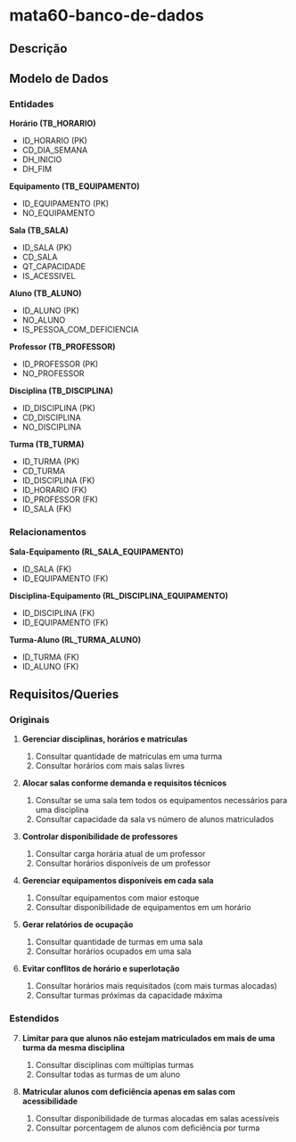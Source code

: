 # mata60-banco-de-dados

## Descrição

## Modelo de Dados

### Entidades

**Horário (TB_HORARIO)**
- ID_HORARIO (PK)
- CD_DIA_SEMANA
- DH_INICIO
- DH_FIM

**Equipamento (TB_EQUIPAMENTO)**
- ID_EQUIPAMENTO (PK)
- NO_EQUIPAMENTO

**Sala (TB_SALA)**
- ID_SALA (PK)
- CD_SALA
- QT_CAPACIDADE
- IS_ACESSIVEL

**Aluno (TB_ALUNO)**
- ID_ALUNO (PK)
- NO_ALUNO
- IS_PESSOA_COM_DEFICIENCIA

**Professor (TB_PROFESSOR)**
- ID_PROFESSOR (PK)
- NO_PROFESSOR

**Disciplina (TB_DISCIPLINA)**
- ID_DISCIPLINA (PK)
- CD_DISCIPLINA
- NO_DISCIPLINA

**Turma (TB_TURMA)**
- ID_TURMA (PK)
- CD_TURMA
- ID_DISCIPLINA (FK)
- ID_HORARIO (FK)
- ID_PROFESSOR (FK)
- ID_SALA (FK)

### Relacionamentos

**Sala-Equipamento (RL_SALA_EQUIPAMENTO)**
- ID_SALA (FK)
- ID_EQUIPAMENTO (FK)

**Disciplina-Equipamento (RL_DISCIPLINA_EQUIPAMENTO)**
- ID_DISCIPLINA (FK)
- ID_EQUIPAMENTO (FK)

**Turma-Aluno (RL_TURMA_ALUNO)**
- ID_TURMA (FK)
- ID_ALUNO (FK)

## Requisitos/Queries

### Originais

1. **Gerenciar disciplinas, horários e matrículas**
   1. Consultar quantidade de matrículas em uma turma
   2. Consultar horários com mais salas livres

2. **Alocar salas conforme demanda e requisitos técnicos**
   1. Consultar se uma sala tem todos os equipamentos necessários para uma disciplina
   2. Consultar capacidade da sala vs número de alunos matriculados

3. **Controlar disponibilidade de professores**
   1. Consultar carga horária atual de um professor
   2. Consultar horários disponíveis de um professor

4. **Gerenciar equipamentos disponíveis em cada sala**
   1. Consultar equipamentos com maior estoque
   2. Consultar disponibilidade de equipamentos em um horário

5. **Gerar relatórios de ocupação**
   1. Consultar quantidade de turmas em uma sala
   2. Consultar horários ocupados em uma sala

6. **Evitar conflitos de horário e superlotação**
   1. Consultar horários mais requisitados (com mais turmas alocadas)
   2. Consultar turmas próximas da capacidade máxima

### Estendidos

7. **Limitar para que alunos não estejam matriculados em mais de uma turma da mesma disciplina**
   1. Consultar disciplinas com múltiplas turmas
   2. Consultar todas as turmas de um aluno

8. **Matricular alunos com deficiência apenas em salas com acessibilidade**
   1. Consultar disponibilidade de turmas alocadas em salas acessíveis
   2. Consultar porcentagem de alunos com deficiência por turma